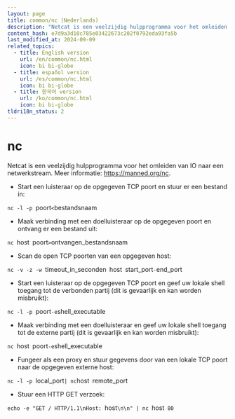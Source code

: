 ```yaml
---
layout: page
title: common/nc (Nederlands)
description: "Netcat is een veelzijdig hulpprogramma voor het omleiden van IO naar een netwerkstream."
content_hash: e7d9a3d10c785e03422673c202f0792eda93fa5b
last_modified_at: 2024-09-09
related_topics:
  - title: English version
    url: /en/common/nc.html
    icon: bi bi-globe
  - title: español version
    url: /es/common/nc.html
    icon: bi bi-globe
  - title: 한국어 version
    url: /ko/common/nc.html
    icon: bi bi-globe
tldri18n_status: 2
---
```

# nc

Netcat is een veelzijdig hulpprogramma voor het omleiden van IO naar een netwerkstream.
Meer informatie: <https://manned.org/nc>.

- Start een luisteraar op de opgegeven TCP poort en stuur er een bestand in:

`nc -l -p `<span class="tldr-var badge badge-pill bg-dark-lm bg-white-dm text-white-lm text-dark-dm font-weight-bold">poort</span>` < `<span class="tldr-var badge badge-pill bg-dark-lm bg-white-dm text-white-lm text-dark-dm font-weight-bold">bestandsnaam</span>

- Maak verbinding met een doelluisteraar op de opgegeven poort en ontvang er een bestand uit:

`nc `<span class="tldr-var badge badge-pill bg-dark-lm bg-white-dm text-white-lm text-dark-dm font-weight-bold">host</span>` `<span class="tldr-var badge badge-pill bg-dark-lm bg-white-dm text-white-lm text-dark-dm font-weight-bold">poort</span>` > `<span class="tldr-var badge badge-pill bg-dark-lm bg-white-dm text-white-lm text-dark-dm font-weight-bold">ontvangen_bestandsnaam</span>

- Scan de open TCP poorten van een opgegeven host:

`nc -v -z -w `<span class="tldr-var badge badge-pill bg-dark-lm bg-white-dm text-white-lm text-dark-dm font-weight-bold">timeout_in_seconden</span>` `<span class="tldr-var badge badge-pill bg-dark-lm bg-white-dm text-white-lm text-dark-dm font-weight-bold">host</span>` `<span class="tldr-var badge badge-pill bg-dark-lm bg-white-dm text-white-lm text-dark-dm font-weight-bold">start_port</span>`-`<span class="tldr-var badge badge-pill bg-dark-lm bg-white-dm text-white-lm text-dark-dm font-weight-bold">end_port</span>

- Start een luisteraar op de opgegeven TCP poort en geef uw lokale shell toegang tot de verbonden partij (dit is gevaarlijk en kan worden misbruikt):

`nc -l -p `<span class="tldr-var badge badge-pill bg-dark-lm bg-white-dm text-white-lm text-dark-dm font-weight-bold">poort</span>` -e `<span class="tldr-var badge badge-pill bg-dark-lm bg-white-dm text-white-lm text-dark-dm font-weight-bold">shell_executable</span>

- Maak verbinding met een doelluisteraar en geef uw lokale shell toegang tot de externe partij (dit is gevaarlijk en kan worden misbruikt):

`nc `<span class="tldr-var badge badge-pill bg-dark-lm bg-white-dm text-white-lm text-dark-dm font-weight-bold">host</span>` `<span class="tldr-var badge badge-pill bg-dark-lm bg-white-dm text-white-lm text-dark-dm font-weight-bold">poort</span>` -e `<span class="tldr-var badge badge-pill bg-dark-lm bg-white-dm text-white-lm text-dark-dm font-weight-bold">shell_executable</span>

- Fungeer als een proxy en stuur gegevens door van een lokale TCP poort naar de opgegeven externe host:

`nc -l -p `<span class="tldr-var badge badge-pill bg-dark-lm bg-white-dm text-white-lm text-dark-dm font-weight-bold">local_port</span>` | nc `<span class="tldr-var badge badge-pill bg-dark-lm bg-white-dm text-white-lm text-dark-dm font-weight-bold">host</span>` `<span class="tldr-var badge badge-pill bg-dark-lm bg-white-dm text-white-lm text-dark-dm font-weight-bold">remote_port</span>

- Stuur een HTTP GET verzoek:

`echo -e "GET / HTTP/1.1\nHost: `<span class="tldr-var badge badge-pill bg-dark-lm bg-white-dm text-white-lm text-dark-dm font-weight-bold">host</span>`\n\n" | nc `<span class="tldr-var badge badge-pill bg-dark-lm bg-white-dm text-white-lm text-dark-dm font-weight-bold">host</span>` 80`

